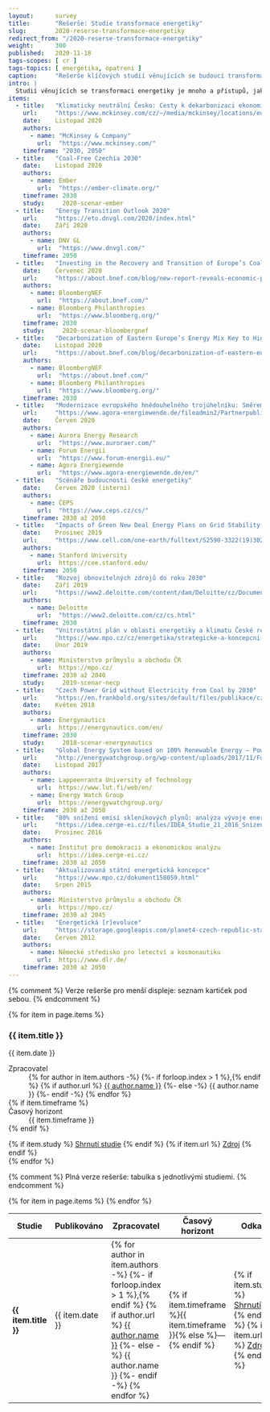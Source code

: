 ```yaml
---
layout:      survey
title:       "Rešerše: Studie transformace energetiky"
slug:        2020-reserse-transformace-energetiky
redirect_from: "/2020-reserse-transformace-energetiky"
weight:      300
published:   2020-11-18
tags-scopes: [ cr ]
tags-topics: [ energetika, opatreni ]
caption:     "Rešerše klíčových studií věnujících se budoucí transformaci české energetiky z posledních let."
intro: |
  Studií věnujících se transformaci energetiky je mnoho a přístupů, jak takové studie zpracovávat, je taktéž nemalé množství. Tato rešerše podává přehledné shrnutí klíčových studií v oblasti energetiky pro Českou republiku. Studie jsou seřazeny chronologicky od nejnovější po nejstarší.
items:
  - title:   "Klimaticky neutrální Česko: Cesty k dekarbonizaci ekonomiky"
    url:     "https://www.mckinsey.com/cz/~/media/mckinsey/locations/europe%20and%20middle%20east/czech%20republic/our%20work/decarbonization_report_cz_vf.pdf"
    date:    Listopad 2020
    authors:
      - name: "McKinsey & Company"
        url:  "https://www.mckinsey.com/"
    timeframe: "2030, 2050"
  - title:   "Coal-Free Czechia 2030"
    date:    Listopad 2020
    authors:
      - name: Ember
        url:  "https://ember-climate.org/"
    timeframe: 2030
    study:     2020-scenar-ember
  - title:   "Energy Transition Outlook 2020"
    url:     "https://eto.dnvgl.com/2020/index.html"
    date:    Září 2020
    authors:
      - name: DNV GL
        url:  "https://www.dnvgl.com/"
    timeframe: 2050
  - title:   "Investing in the Recovery and Transition of Europe’s Coal Regions"
    date:    Červenec 2020
    url:     "https://about.bnef.com/blog/new-report-reveals-economic-path-to-a-rapid-coal-phase-out-in-europe/"
    authors:
      - name: BloombergNEF
        url:  "https://about.bnef.com/"
      - name: Bloomberg Philanthropies
        url:  "https://www.bloomberg.org/"
    timeframe: 2030
    study:     2020-scenar-bloombergnef
  - title:   "Decarbonization of Eastern Europe’s Energy Mix Key to Higher EU Climate Goals"
    date:    Listopad 2020
    url:     "https://about.bnef.com/blog/decarbonization-of-eastern-europes-energy-mix-key-to-higher-eu-climate-goals/"
    authors:
      - name: BloombergNEF
        url:  "https://about.bnef.com/"
      - name: Bloomberg Philanthropies
        url:  "https://www.bloomberg.org/"
    timeframe: 2030
  - title:   "Modernizace evropského hnědouhelného trojúhelníku: Směrem k bezpečné, dostupné a udržitelné transformaci energetiky"
    url:     "https://www.agora-energiewende.de/fileadmin2/Partnerpublikationen/2020/Lignite_Triangle/CZ-Modernizace_evropske__ho_hne__douhelne__ho_troju__helni__ku_net.pdf"
    date:    Červen 2020
    authors:
      - name: Aurora Energy Research
        url:  "https://www.auroraer.com/"
      - name: Forum Energii
        url:  "https://www.forum-energii.eu/"
      - name: Agora Energiewende
        url:  "https://www.agora-energiewende.de/en/"
  - title:   "Scénáře budoucnosti české energetiky"
    date:    Červen 2020 (interní)
    authors:
      - name: ČEPS
        url:  "https://www.ceps.cz/cs/"
    timeframe: 2030 až 2050
  - title:   "Impacts of Green New Deal Energy Plans on Grid Stability, Costs, Jobs, Health, and Climate in 143 Countries"
    date:    Prosinec 2019
    url:     "https://www.cell.com/one-earth/fulltext/S2590-3322(19)30225-8"
    authors:
      - name: Stanford University
        url:  https://cee.stanford.edu/
    timeframe: 2050
  - title:   "Rozvoj obnovitelných zdrojů do roku 2030"
    date:    Září 2019
    url:     "https://www2.deloitte.com/content/dam/Deloitte/cz/Documents/energy-resources/rozvoj_obnovitelnych_zdroju_do_roku_2030_3.pdf"
    authors:
      - name: Deloitte
        url:  "https://www2.deloitte.com/cz/cs.html"
    timeframe: 2030
  - title:   "Vnitrostátní plán v oblasti energetiky a klimatu České republiky (NECP)"
    url:     "https://www.mpo.cz/cz/energetika/strategicke-a-koncepcni-dokumenty/navrh-vnitrostatniho-planu-v-oblasti-energetiky-a-klimatu-ceske-republiky--243377/"
    date:    Únor 2019
    authors:
      - name: Ministerstvo průmyslu a obchodu ČR
        url:  https://mpo.cz/
    timeframe: 2030 až 2040
    study:     2019-scenar-necp
  - title:   "Czech Power Grid without Electricity from Coal by 2030"
    url:     "https://en.frankbold.org/sites/default/files/publikace/czech_grid_without_coal_by_2030_fin_0.pdf"
    date:    Květen 2018
    authors:
      - name: Energynautics
        url:  https://energynautics.com/en/
    timeframe: 2030
    study:     2018-scenar-energynautics
  - title:   "Global Energy System based on 100% Renewable Energy – Power Sector"
    url:     "http://energywatchgroup.org/wp-content/uploads/2017/11/Full-Study-100-Renewable-Energy-Worldwide-Power-Sector.pdf"
    date:    Listopad 2017
    authors:
      - name: Lappeenranta University of Technology
        url:  https://www.lut.fi/web/en/
      - name: Energy Watch Group
        url:  https://energywatchgroup.org/
    timeframe: 2030 až 2050
  - title:   "80% snížení emisí skleníkových plynů: analýza vývoje energetiky České republiky do roku 2050"
    url:     "https://idea.cerge-ei.cz/files/IDEA_Studie_21_2016_Snizeni_emisi_sklenikovych_plynu.pdf"
    date:    Prosinec 2016
    authors:
      - name: Institut pro demokracii a ekonomickou analýzu
        url:  https://idea.cerge-ei.cz/
    timeframe: 2030 až 2050
  - title:   "Aktualizovaná státní energetická koncepce"
    url:     "https://www.mpo.cz/dokument158059.html"
    date:    Srpen 2015
    authors:
      - name: Ministerstvo průmyslu a obchodu ČR
        url:  https://mpo.cz/
    timeframe: 2030 až 2045
  - title:   "Energetická [r]evoluce"
    url:     "https://storage.googleapis.com/planet4-czech-republic-stateless/2018/10/c6cea469-c6cea469-er-pro-%C4%8Cr-2012.pdf"
    date:    Červen 2012
    authors:
      - name: Německé středisko pro letectví a kosmonautiku
        url:  https://www.dlr.de/
    timeframe: 2030 až 2050
---
```

{% comment %}
  Verze rešerše pro menší displeje: seznam kartiček pod sebou.
{% endcomment %}
<div class="d-md-none mt-4">
  {% for item in page.items %}
  <div class="card mb-3">
    <div class="card-body">
      <h3 class="card-title">{{ item.title }}</h3>
      <p class="card-text text-muted">{{ item.date }}</p>
      <dl>
        <dt>Zpracovatel</dt>
        <dd>
        {% for author in item.authors -%}
        {%- if forloop.index > 1 %},{% endif %}
        {% if author.url %}
        <a href="{{ author.url }}">{{ author.name }}</a>
        {%- else -%}
        {{ author.name }}
        {%- endif -%}
        {% endfor %}
        </dd>
        {% if item.timeframe %}
        <dt>Časový horizont</dt>
        <dd>{{ item.timeframe }}</dd>
        {% endif %}
      </dl>
      <div class="d-flex flex-column flex-sm-row justify-content-end">
        {% if item.study %}
        <a href="/studie/{{ item.study }}" class="btn btn-sm btn-primary">Shrnutí studie</a>
        {% endif %}
        {% if item.url %}
        <a href="{{ item.url }}" class="btn btn-sm btn-secondary">Zdroj</a>
        {% endif %}
      </div>
    </div>
  </div>
  {% endfor %}
</div>

{% comment %}
  Plná verze rešerše: tabulka s jednotlivými studiemi.
{% endcomment %}
<table class="table table-striped table-hover d-none d-md-table mt-4">
  <thead>
    <tr>
      <th scope="col" class="text-uppercase align-middle">Studie</th>
      <th scope="col" class="text-uppercase align-middle">Publikováno</th>
      <th scope="col" class="text-uppercase align-middle">Zpracovatel</th>
      <th scope="col" class="text-uppercase align-middle">Časový horizont</th>
      <th scope="col" class="text-uppercase align-middle text-center">Odkaz</th>
    </tr>
  </thead>
  <tbody>
    {% for item in page.items %}
    <tr>
      <td class="align-middle"><strong>{{ item.title }}</strong></td>
      <td class="align-middle">{{ item.date }}</td>
      <td class="align-middle">
        {% for author in item.authors -%}
        {%- if forloop.index > 1 %},{% endif %}
        {% if author.url %}
        <a href="{{ author.url }}">{{ author.name }}</a>
        {%- else -%}
        {{ author.name }}
        {%- endif -%}
        {% endfor %}
      </td>
      <td class="align-middle">{% if item.timeframe %}{{ item.timeframe }}{% else %}—{% endif %}</td>
      <td class="align-middle text-center">
        {% if item.study %}
        <a href="/studie/{{ item.study }}" class="btn btn-sm btn-primary">Shrnutí</a>
        {% endif %}
        {% if item.url %}
        <a href="{{ item.url }}" class="btn btn-sm btn-secondary">Zdroj</a>
        {% endif %}
      </td>
    </tr>
    {% endfor %}
  </tbody>
</table>
